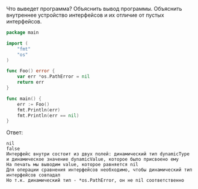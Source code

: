 Что выведет программа? Объяснить вывод программы. Объяснить внутреннее устройство интерфейсов и их отличие от пустых интерфейсов.

```go
package main

import (
	"fmt"
	"os"
)

func Foo() error {
	var err *os.PathError = nil
	return err
}

func main() {
	err := Foo()
	fmt.Println(err)
	fmt.Println(err == nil)
}
```

Ответ:
```
nil
false
Интерфейс внутри состоит из двух полей: динамический тип dynamicType 
и динамическое значение dynamicValue, которое было присвоено ему
На печать мы выводим value, которое равняется nil
Для операции сравнения интерфейсов необходимо, чтобы динамический тип интерфейсов совпадал
Но т.к. динамический тип - *os.PathError, он не nil соответственно
```
